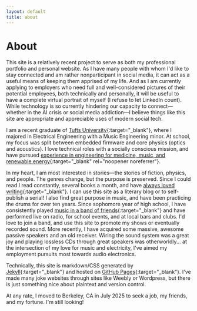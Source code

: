 ```yaml
---
layout: default
title: about
---
```


# About

This site is a relatively recent project to serve as both my professional portfolio and personal website. As I have many people with whom I'd like to stay connected and am rather nonparticipant in social media, it can act as a useful means of keeping them apprised of my life. And as I am currently applying to employers who need full and well-considered pictures of their potential employees, both technically and personally, it will be useful to have a complete virtual portrait of myself (I refuse to let LinkedIn count). While technology is so currently hindering our capacity to connect—whether in the AI crisis or social media addiction—I believe things like this site are appropriate and appreciable uses of modern social tech.

I am a recent graduate of [Tufts University](https://engineering.tufts.edu/ece){:target="_blank"}, where I majored in Electrical Engineering with a Music Engineering minor. 
At school, my focus was split between embedded firmware and core physics (optics and acoustics). I love technical roles with a socially conscious mission, and have pursued [experience in engineering for medicine, music, and renewable energy]({{site.resume}}){:target="_blank" rel="noopener noreferrer"}. 

In my heart, I am most interested in stories—the stories of fiction, physics, and people. The genres change, but the purpose is preserved. Since I could read I read constantly, several books a month, and have [always loved writing](https://dcohencreations.weebly.com/){:target="_blank"}. I can use this site as a literary blog or to self-publish a serial! I also find great purpose in music, and have been practicing the drums for over ten years. Since sophomore year of high school, I have consistently played [music in a band of friends](https://www.instagram.com/chowdaband/?hl=en){:target="_blank"} and have performed live on radio, for school events, and at local bars and clubs. I'd love to join a band, and use this site to promote my shows or eventually recorded sound. More recently, I have acquired some massive, awesome passive speakers and an old receiver. Wiring the sound system was a great joy and playing lossless CDs through great speakers was otherworldly... at the intersection of my love for music and electricity, I've aimed my employment pursuits most towards audio electronics. 

Technically, this site is markdown/CSS generated by [Jekyll](https://jekyllrb.com/){:target="_blank"} and hosted on [GitHub Pages](https://docs.github.com/en/pages){:target="_blank"}. I've made many joke websites through sites like Weebly or Wordpress, but there is just something nice about plaintext and version control.

At any rate, I moved to Berkeley, CA in July 2025 to seek a job, my friends, and my fortune. I'm still looking!